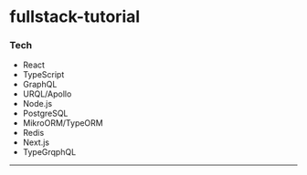 # fullstack-tutorial

### Tech
* React
* TypeScript
* GraphQL
* URQL/Apollo
* Node.js
* PostgreSQL
* MikroORM/TypeORM
* Redis
* Next.js
* TypeGrqphQL

------
